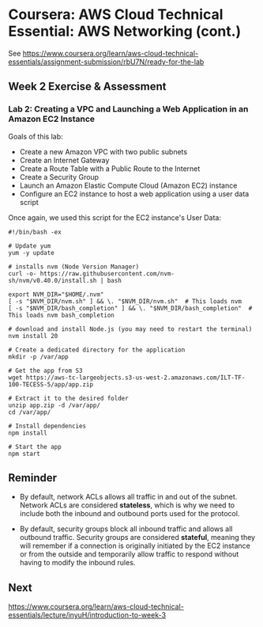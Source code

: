 # Coursera: AWS Cloud Technical Essential: AWS Networking (cont.)

See https://www.coursera.org/learn/aws-cloud-technical-essentials/assignment-submission/rbU7N/ready-for-the-lab

## Week 2 Exercise & Assessment

### Lab 2: Creating a VPC and Launching a Web Application in an Amazon EC2 Instance

Goals of this lab:

* Create a new Amazon VPC with two public subnets
* Create an Internet Gateway
* Create a Route Table with a Public Route to the Internet
* Create a Security Group
* Launch an Amazon Elastic Compute Cloud (Amazon EC2) instance
* Configure an EC2 instance to host a web application using a user data script

Once again, we used this script for the EC2 instance's User Data:
```
#!/bin/bash -ex

# Update yum
yum -y update

# installs nvm (Node Version Manager)
curl -o- https://raw.githubusercontent.com/nvm-sh/nvm/v0.40.0/install.sh | bash

export NVM_DIR="$HOME/.nvm"
[ -s "$NVM_DIR/nvm.sh" ] && \. "$NVM_DIR/nvm.sh"  # This loads nvm
[ -s "$NVM_DIR/bash_completion" ] && \. "$NVM_DIR/bash_completion"  # This loads nvm bash_completion

# download and install Node.js (you may need to restart the terminal)
nvm install 20

# Create a dedicated directory for the application
mkdir -p /var/app

# Get the app from S3
wget https://aws-tc-largeobjects.s3-us-west-2.amazonaws.com/ILT-TF-100-TECESS-5/app/app.zip

# Extract it to the desired folder
unzip app.zip -d /var/app/
cd /var/app/

# Install dependencies
npm install

# Start the app
npm start
```

## Reminder

* By default, network ACLs allows all traffic in and out of the subnet. Network ACLs are considered **stateless**, which is why we need to include both the inbound and outbound ports used for the protocol.

* By default, security groups block all inbound traffic and allows all outbound traffic. Security groups are considered **stateful**, meaning they will remember if a connection is originally initiated by the EC2 instance or from the outside and temporarily allow traffic to respond without having to modify the inbound rules.

## Next

https://www.coursera.org/learn/aws-cloud-technical-essentials/lecture/inyuH/introduction-to-week-3